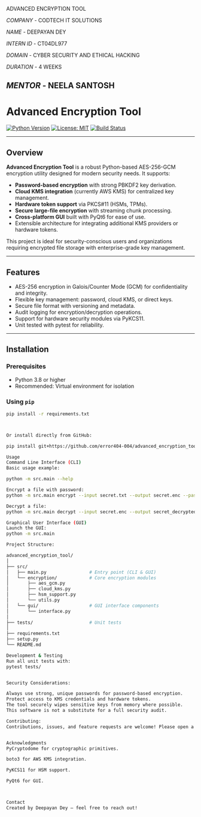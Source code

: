 ADVANCED ENCRYPTION TOOL

*COMPANY* - CODTECH IT SOLUTIONS

*NAME* - DEEPAYAN DEY

*INTERN ID* - CT04DL977

*DOMAIN* - CYBER SECURITY AND ETHICAL HACKING

*DURATION* - 4 WEEKS

*MENTOR* - NEELA SANTOSH
-------------------------------------------------------------------------------------------------------------------------------------------------------------------
# Advanced Encryption Tool

[![Python Version](https://img.shields.io/badge/python-3.8%2B-blue.svg)](https://www.python.org/)
[![License: MIT](https://img.shields.io/badge/License-MIT-green.svg)](LICENSE)
[![Build Status](https://img.shields.io/github/actions/workflow/status/yourusername/advanced_encryption_tool/python-package.yml?branch=main)](https://github.com/yourusername/advanced_encryption_tool/actions)

---

## Overview

**Advanced Encryption Tool** is a robust Python-based AES-256-GCM encryption utility designed for modern security needs. It supports:

- **Password-based encryption** with strong PBKDF2 key derivation.
- **Cloud KMS integration** (currently AWS KMS) for centralized key management.
- **Hardware token support** via PKCS#11 (HSMs, TPMs).
- **Secure large-file encryption** with streaming chunk processing.
- **Cross-platform GUI** built with PyQt6 for ease of use.
- Extensible architecture for integrating additional KMS providers or hardware tokens.

This project is ideal for security-conscious users and organizations requiring encrypted file storage with enterprise-grade key management.

---

## Features

- AES-256 encryption in Galois/Counter Mode (GCM) for confidentiality and integrity.
- Flexible key management: password, cloud KMS, or direct keys.
- Secure file format with versioning and metadata.
- Audit logging for encryption/decryption operations.
- Support for hardware security modules via PyKCS11.
- Unit tested with pytest for reliability.

---

## Installation

### Prerequisites

- Python 3.8 or higher
- Recommended: Virtual environment for isolation

### Using `pip`

```bash
pip install -r requirements.txt



Or install directly from GitHub:

pip install git+https://github.com/error404-004/advanced_encryption_tool.git

Usage
Command Line Interface (CLI)
Basic usage example:

python -m src.main --help

Encrypt a file with password:
python -m src.main encrypt --input secret.txt --output secret.enc --password "StrongPass123!"

Decrypt a file:
python -m src.main decrypt --input secret.enc --output secret_decrypted.txt --password "StrongPass123!"

Graphical User Interface (GUI)
Launch the GUI:
python -m src.main

Project Structure:

advanced_encryption_tool/
│
├── src/
│   ├── main.py                # Entry point (CLI & GUI)
│   └── encryption/            # Core encryption modules
│       ├── aes_gcm.py
│       ├── cloud_kms.py
│       ├── hsm_support.py
│       └── utils.py
│   └── gui/                   # GUI interface components
│       └── interface.py
│
├── tests/                     # Unit tests
│
├── requirements.txt
├── setup.py
└── README.md

Development & Testing
Run all unit tests with:
pytest tests/


Security Considerations:

Always use strong, unique passwords for password-based encryption.
Protect access to KMS credentials and hardware tokens.
The tool securely wipes sensitive keys from memory where possible.
This software is not a substitute for a full security audit.

Contributing:
Contributions, issues, and feature requests are welcome! Please open a GitHub issue or submit a pull request.


Acknowledgments
PyCryptodome for cryptographic primitives.

boto3 for AWS KMS integration.

PyKCS11 for HSM support.

PyQt6 for GUI.



Contact
Created by Deepayan Dey – feel free to reach out!
